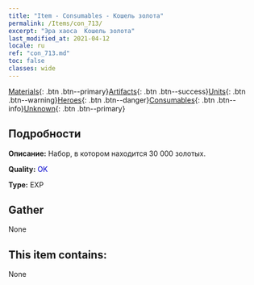 ```yaml
---
title: "Item - Consumables - Кошель золота"
permalink: /Items/con_713/
excerpt: "Эра хаоса  Кошель золота"
last_modified_at: 2021-04-12
locale: ru
ref: "con_713.md"
toc: false
classes: wide
---
```

 [Materials](/ru/Items/){: .btn .btn--primary}[Artifacts](/ru/Items/Artifacts/){: .btn .btn--success}[Units](/ru/Items/Units/){: .btn .btn--warning}[Heroes](/ru/Items/Heroes/){: .btn .btn--danger}[Consumables](/ru/Items/Consumables/){: .btn .btn--info}[Unknown](/ru/Items/Unknown/){: .btn .btn--primary}

## Подробности
 **Описание:** Набор, в котором находится 30 000 золотых.

 **Quality:** <span style="color: #0000CD">OK</span>

 **Type:** EXP

## Gather

  None

## This item contains:

  None

